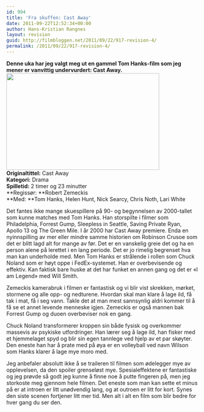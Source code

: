 ```yaml
---
id: 994
title: 'Fra skuffen: Cast Away'
date: 2011-09-22T12:52:34+00:00
author: Hans-Kristian Rangnes
layout: revision
guid: http://filmbloggen.net/2011/09/22/917-revision-4/
permalink: /2011/09/22/917-revision-4/
---
```

**Denne uka har jeg valgt meg ut en gammel Tom Hanks-film som jeg mener er vanvittig undervurdert: Cast Away.**  
<a href="http://filmbloggen.net/2011/09/19/fra-skuffen-cast-away/cab/" rel="attachment wp-att-920"><img class="alignnone size-large wp-image-920" src="http://filmbloggen.net/wp-content/uploads//2011/09/cab-620x413.jpg" alt="" width="400" height="253" /><br /> </a>**Originaltittel:** Cast Away  
**Kategori:** Drama  
**Spilletid:** 2 timer og 23 minutter  
**Regissør: **Robert Zemeckis  
**Med: **Tom Hanks, Helen Hunt, Nick Searcy, Chris Noth, Lari White

Det fantes ikke mange skuespillere på 90- og begynnelsen av 2000-tallet som kunne matches med Tom Hanks. Han storspilte i filmer som Philadelphia, Forrest Gump, Sleepless in Seattle, Saving Private Ryan, Apollo 13 og The Green Mile. I år 2000 har Cast Away premiere. Enda en nyinnspilling av mer eller mindre samme historien om Robinson Crusoe som det er blitt lagd alt for mange av før. Det er en vanskelig greie det og ha en person alene på lerettet i en lang periode. Det er jo rimelig begrenset hva man kan underholde med. Men Tom Hanks er strålende i rollen som Chuck Noland som er høyt oppe i FedEx-systemet. Han er overbevisende og effektiv. Kan faktisk bare huske at det har funket en annen gang og det er &laquo;I am Legend&raquo; med Will Smith.

Zemeckis kamerabruk i filmen er fantastisk og vi blir vist skrekken, mørket, stormene og alle opp- og nedturene. Hvordan skal man klare å lage ild, få tak i mat, få i seg vann. Takle det at man mest sannsynlig aldri kommer til å få se et annet levende menneske igjen. Zemeckis er også mannen bak Forrest Gump og duoen overbeviser nok en gang.

Chuck Noland transformerer kroppen sin både fysisk og overkommer massevis av psykiske utfordringer. Han lærer seg å lage ild, han fisker med et hjemmelaget spyd og blir sin egen tannlege ved hjelp av et par skøyter. Den eneste han har å prate med på øya er en volleyball ved navn Wilson som Hanks klarer å lage mye moro med.

Jeg anbefaler absolutt ikke å se traileren til filmen som ødelegger mye av opplevelsen, da den spoiler grenseløst mye. Spesialeffektene er fantastiske og jeg prøvde så godt jeg kunne å finne noe å putte fingeren på, men jeg storkoste meg gjennom hele filmen. Det eneste som man kan sette et minus på er at introen er litt unødvendig lang, og at outroen er litt for kort. Synes den siste scenen fortjener litt mer tid. Men alt i alt en film som blir bedre for hver gang du ser den.